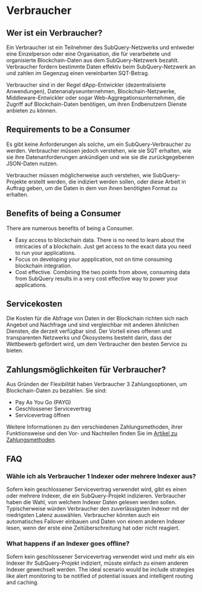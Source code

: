 # Verbraucher

## Wer ist ein Verbraucher?

Ein Verbraucher ist ein Teilnehmer des SubQuery-Netzwerks und entweder eine Einzelperson oder eine Organisation, die für verarbeitete und organisierte Blockchain-Daten aus dem SubQuery-Netzwerk bezahlt. Verbraucher fordern bestimmte Daten effektiv beim SubQuery-Netzwerk an und zahlen im Gegenzug einen vereinbarten SQT-Betrag.

Verbraucher sind in der Regel dApp-Entwickler (dezentralisierte Anwendungen), Datenanalyseunternehmen, Blockchain-Netzwerke, Middleware-Entwickler oder sogar Web-Aggregationsunternehmen, die Zugriff auf Blockchain-Daten benötigen, um ihren Endbenutzern Dienste anbieten zu können.

## Requirements to be a Consumer

Es gibt keine Anforderungen als solche, um ein SubQuery-Verbraucher zu werden. Verbraucher müssen jedoch verstehen, wie sie SQT erhalten, wie sie ihre Datenanforderungen ankündigen und wie sie die zurückgegebenen JSON-Daten nutzen.

Verbraucher müssen möglicherweise auch verstehen, wie SubQuery-Projekte erstellt werden, die indiziert werden sollen, oder diese Arbeit in Auftrag geben, um die Daten in dem von ihnen benötigten Format zu erhalten.

## Benefits of being a Consumer

There are numerous benefits of being a Consumer.
 - Easy access to blockchain data. There is no need to learn about the intricacies of a blockchain. Just get access to the exact data you need to run your applications.
 - Focus on developing your appplication, not on time consuming blockchain integration.
 - Cost effective. Combining the two points from above, consuming data from SubQuery results in a very cost effective way to power your applications.

## Servicekosten

Die Kosten für die Abfrage von Daten in der Blockchain richten sich nach Angebot und Nachfrage und sind vergleichbar mit anderen ähnlichen Diensten, die derzeit verfügbar sind. Der Vorteil eines offenen und transparenten Netzwerks und Ökosystems besteht darin, dass der Wettbewerb gefördert wird, um dem Verbraucher den besten Service zu bieten.

## Zahlungsmöglichkeiten für Verbraucher?

Aus Gründen der Flexibilität haben Verbraucher 3 Zahlungsoptionen, um Blockchain-Daten zu bezahlen. Sie sind:

- Pay As You Go (PAYG)
- Geschlossener Servicevertrag
- Servicevertrag öffnen

Weitere Informationen zu den verschiedenen Zahlungsmethoden, ihrer Funktionsweise und den Vor- und Nachteilen finden Sie im [Artikel zu Zahlungsmethoden](./payment-methods.md).

## FAQ

### Wähle ich als Verbraucher 1 Indexer oder mehrere Indexer aus?

Sofern kein geschlossener Servicevertrag verwendet wird, gibt es einen oder mehrere Indexer, die ein SubQuery-Projekt indizieren. Verbraucher haben die Wahl, von welchem Indexer Daten gelesen werden sollen. Typischerweise würden Verbraucher den zuverlässigsten Indexer mit der niedrigsten Latenz auswählen. Verbraucher könnten auch ein automatisches Failover einbauen und Daten von einem anderen Indexer lesen, wenn der erste eine Zeitüberschreitung hat oder nicht reagiert.

### What happens if an Indexer goes offline?

Sofern kein geschlossener Servicevertrag verwendet wird und mehr als ein Indexer Ihr SubQuery-Projekt indiziert, müsste einfach zu einem anderen Indexer gewechselt werden. The ideal scenario would be include strategies like alert monitoring to be notified of potential issues and intelligent routing and caching.
